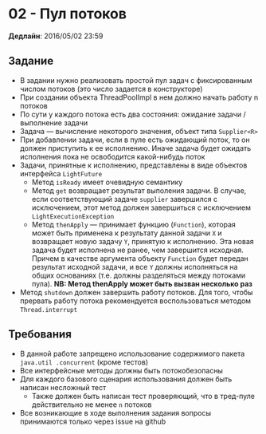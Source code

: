 # 02 - Пул потоков

**Дедлайн**: 2016/05/02 23:59

## Задание
* В задании нужно реализовать простой пул задач с фиксированным числом потоков
(это число задается в конструкторе)
* При создании объекта ThreadPoolImpl в нем должно начать работу n потоков
* По сути у каждого потока есть два состояния: ожидание задачи / выполнение
задачи
* Задача — вычисление некоторого значения, объект типа `Supplier<R>`
* При добавлении задачи, если в пуле есть ожидающий поток, то он
должен приступить к ее исполнению. Иначе задача будет ожидать исполнения пока не
освободится какой-нибудь поток
* Задачи, принятные к исполнению, представлены в виде объектов интерфейса
`LightFuture`
    * Метод `isReady` имеет очевидную семантику
    * Метод `get` возвращает результат выполения задачи. В случае, если
    соответствующий задаче `supplier` завершился с исключением, этот метод
    должен завершиться с исключением `LightExecutionException`
    * Метод `thenApply` — принимает функцию (`Function`), которая может быть
    применена к результату данной задачи `X` и возвращает новую задачу `Y`,
    принятую к исполнению. Эта новая задача будет исполнена не ранее, чем
    завершится исходная. Причем в качестве аргумента объекту `Function` будет
    передан результат исходной задачи, и все `Y` должны исполняться на общих
    основаниях (т.е. должны разделяться между потоками пула). **NB: Метод
    thenApply может быть вызван несколько раз**
* Метод `shutdown` должен завершить работу потоков. Для того, чтобы прервать
работу потока рекомендуется воспользоваться методом `Thread.interrupt`

## Требования
* В данной работе запрещено использование содержимого пакета `java.util
.concurrent` (кроме тестов)
* Все интерфейсные методы должны быть потокобезопасны
* Для каждого базового сценария использования должен быть написан несложный тест
    * Также должен быть написан тест проверяющий, что в тред-пуле
    действительно не менее `n` потоков
* Все возникающие в ходе выполнения задания вопросы принимаются только через
issue на github
